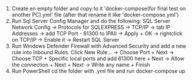 1) Create en empty folder and copy to it 'docker-compose(for final test on another PC).yml' file (after that rename it like 'docker-compose.yml')
2) Run Sql Server Config Manager and do the following: SQL Server Network Config -> Protocols for SQLEXPRESS -> TCP/IP -> tab IP Addresses -> add TCP Port - 61300 to IPAII -> Apply + OK -> rightclick on TCP/IP -> Enable it -> Restart SQL Server
3) Run Windows Defender Firewall with Advanced Security and add a new rule into Inbound Rules. Click New Rule... -> Choose Port + Next -> Choose TCP + Specific local ports and add 61300 here + Next -> Allow the connection + Next + Next -> Write any name + Finish
4) Run PowerShell cd the folder with .yml file and run docker-compose up
